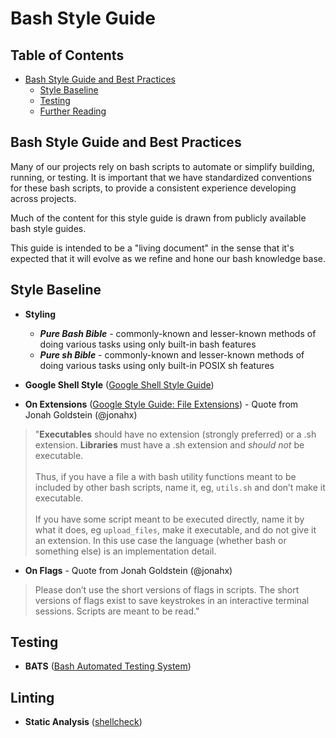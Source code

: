 # Bash Style Guide

## Table of Contents
- [Bash Style Guide and Best Practices](#bash-style-guide-and-best-practices)
  * [Style Baseline](#style-baseline)
  * [Testing](#testing)
  * [Further Reading](#further-reading)

## Bash Style Guide and Best Practices

Many of our projects rely on bash scripts to automate or simplify building, running, or testing. It
is important that we have standardized conventions for these bash scripts, to provide a consistent
experience developing across projects.

Much of the content for this style guide is drawn from publicly available bash style guides.

This guide is intended to be a "living document" in the sense that it's expected that it will evolve
as we refine and hone our bash knowledge base.

## Style Baseline
- **Styling** 
    - ***Pure Bash Bible*** - commonly-known and lesser-known methods of doing various tasks using
      only built-in bash features
    - ***Pure sh Bible*** - commonly-known and lesser-known methods of doing various tasks using
      only built-in POSIX sh features

- **Google Shell Style** ([Google Shell Style Guide](https://google.github.io/styleguide/shell.xml))

- **On Extensions** ([Google Style Guide: File
  Extensions](https://google.github.io/styleguide/shell.xml#File_Extensions)) - Quote from Jonah
  Goldstein (@jonahx)
> "**Executables** should have no extension (strongly preferred) or a .sh extension. **Libraries**
must have a .sh extension and _should not_ be executable. <br /> <br /> Thus, if you have a file a
with bash utility functions meant to be included by other bash scripts, name it, eg, `utils.sh` and
don’t make it executable. <br /> <br /> If you have some script meant to be executed directly, name
it by what it does, eg  `upload_files`, make it executable, and do not give it an extension.  In
this use case the language (whether bash or something else) is an implementation detail.

- **On Flags**  - Quote from Jonah Goldstein (@jonahx)
> Please don’t use the short versions of flags in scripts. The short versions of flags exist to save
keystrokes in an interactive terminal sessions. Scripts are meant to be read."

## Testing
- **BATS** ([Bash Automated Testing System](https://github.com/sstephenson/bats)) 

## Linting
- **Static Analysis** ([shellcheck](https://github.com/koalaman/shellcheck))
